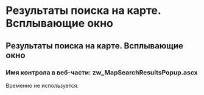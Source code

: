 ﻿---
description: 2.4.7
---
# Результаты поиска на карте. Всплывающие окно
## Результаты поиска на карте. Всплывающие окно
### Имя контрола в веб-части: zw_MapSearchResultsPopup.ascx
Временно не используется.
